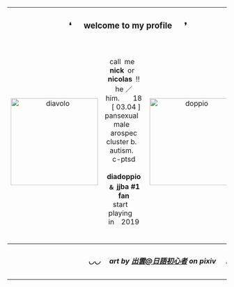 <table align="center">
  <tr>
    <th align="center" colspan="3""><b><h3> ❛  welcome to my profile  ❜</h3><b></th>
  </tr>
  <tr>
    <td><p align="center"><img src="https://i.postimg.cc/Dy6Y2DHd/gray.png" width="200" alt="diavolo">
   </td>
     <td>
<br><p align="center">
</u>call me <b>nick</b> or <b>nicolas</b> !! <br>
he  ／ him.    18  [ 03.04 ]<br>
pansexual  male  arospec<br>
cluster b.  autism.  c-ptsd<br>
<br>
<b>diadoppio ﹠ jjba #1 fan</b><br>
start playing in 2019
</p><br>
     </td>
    <td><p align="center"><img src="https://i.postimg.cc/4dpBjFpc/tumblr-25d3269fed920b213f557361dd06affd-0128f394-400.png" width="200" alt="doppio"></p>
  </tr>
        <tr>
    <th align="right" colspan="3""><h5>◡◡  art by <a href="https://www.pixiv.net/en/users/38955352">出雲@日語初心者</a> on pixiv ！！</h5></th>
  </tr>
</table>

